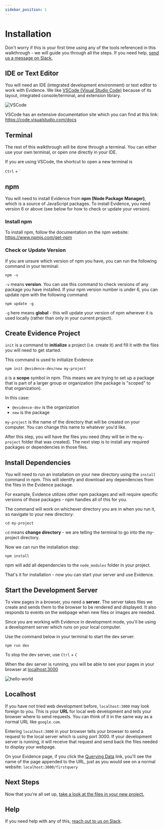```yaml
---
sidebar_position: 1
---
```


# Installation
Don't worry if this is your first time using any of the tools referenced in this walkthrough - we will guide you through all the steps. If you need help, [send us a message on Slack.](/community)

## IDE or Text Editor
You will need an IDE (integrated development environment) or text editor to work with Evidence. We like [VSCode (Visual Studio Code)](https://code.visualstudio.com/) because of its layout, integrated console/terminal, and extension library.

![VSCode](/img/vscode_ui.png)

VSCode has an extensive documentation site which you can find at this link:
https://code.visualstudio.com/docs

## Terminal
The rest of this walkthrough will be done through a terminal. You can either use your own terminal, or open one directly in your IDE.

If you are using VSCode, the shortcut to open a new terminal is

`Ctrl` + `` ` ``

## npm
You will need to install Evidence from **npm (Node Package Manager)**, which is a source of JavaScript packages. To install Evidence, you need version 6 or above (see below for how to check or update your version).

### Install npm
To install npm, follow the documentation on the npm website:
https://www.npmjs.com/get-npm

### Check or Update Version
If you are unsure which version of npm you have, you can run the following command in your terminal:

```shell
npm -v
```

`-v` means **version**. You can use this command to check versions of any package you have installed. If your npm version number is under 6, you can update npm with the following command:

```shell
npm update -g
```

`-g` here means **global** - this will update your version of npm wherever it is used locally (rather than only in your current project).


## Create Evidence Project
`init` is a command to **initialize** a project (i.e. create it) and fill it with the files you will need to get started.

This command is used to initialize Evidence:
```shell
npm init @evidence-dev/new my-project
```

`@` is a **scope** symbol in npm. This means we are trying to set up a package that is part of a larger group or organization (the package is "scoped" to that organization). 

In this case:
* `@evidence-dev` is the organization
* `new` is the package

`my-project` is the name of the directory that will be created on your computer. You can change this name to whatever you'd like.

After this step, you will have the files you need (they will be in the `my-project` folder that was created). The next step is to install any required packages or dependencies in those files.

## Install Dependencies

You will need to run an installation on your new directory using the `install` command in npm. This will identify and download any dependencies from the files in the Evidence package. 

For example, Evidence utilizes other npm packages and will require specific versions of those packages - npm handles all of this for you.

The command will work on whichever directory you are in when you run it, so navigate to your new directory:

```shell
cd my-project
```
`cd` means **change directory** - we are telling the terminal to go into the my-project directory.

Now we can run the installation step:

```shell
npm install
```

npm will add all dependencies to the `node_modules` folder in your project.

That's it for installation - now you can start your server and use Evidence.

## Start the Development Server
To view pages in a browser, you need a **server**. The server takes files we create and sends them to the browser to be rendered and displayed. It also responds to events on the webpage when new files or images are needed. 

Since you are working with Evidence in development mode, you'll be using a development server which runs on your local computer.

Use the command below in your terminal to start the dev server:
```shell
npm run dev
```
To stop the dev server, use `Ctrl` + `C`

When the dev server is running, you will be able to see your pages in your browser at [localhost:3000](http://localhost:3000)

![hello-world](/img/hello-world-gradient.png)

## Localhost
If you have not tried web development before, `localhost:3000` may look foreign to you. This is your **URL** for local web development and tells your browser where to send requests. You can think of it in the same way as a normal URL like `google.com`.

Entering `localhost:3000` in your browser tells your browser to send a request to the local server which is using port 3000. If your development server is running, it will receive that request and send back the files needed to display your webpage.

On your Evidence page, if you click the [Querying Data](http://localhost:3000/firstquery) link, you'll see the name of the page appended to the URL, just as you would see on a normal website: `localhost:3000/firstquery`

## Next Steps
Now that you're all set up, [take a look at the files in your new project.](/getting-started/project-structure)

## Help
If you need help with any of this, [reach out to us on Slack](/community).